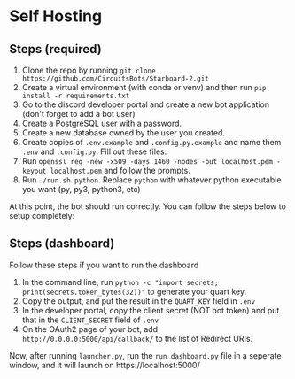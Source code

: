 # Self Hosting
## Steps (required)
1.  Clone the repo by running `git clone https://github.com/CircuitsBots/Starboard-2.git`
2.  Create a virtual environment (with conda or venv) and then run `pip install -r requirements.txt`
4.  Go to the discord developer portal and create a new bot application (don't forget to add a bot user)
5.  Create a PostgreSQL user with a password.
6.  Create a new database owned by the user you created.
7.  Create copies of `.env.example` and `.config.py.example` and name them `.env` and `.config.py`. Fill out these files.
8. Run `openssl req -new -x509 -days 1460 -nodes -out localhost.pem -keyout localhost.pem` and follow the prompts.
9. Run `./run.sh python`. Replace `python` with whatever python executable you want (py, py3, python3, etc)

At this point, the bot should run correctly. You can follow the steps below to setup completely:

## Steps (dashboard)
Follow these steps if you want to run the dashboard
1.  In the command line, run `python -c "import secrets; print(secrets.token_bytes(32))"` to generate your quart key.
2.  Copy the output, and put the result in the `QUART_KEY` field in `.env`
3.  In the developer portal, copy the client secret (NOT bot token) and put that in the `CLIENT_SECRET` field of `.env`
4.  On the OAuth2 page of your bot, add `http://0.0.0.0:5000/api/callback/` to the list of Redirect URIs.

Now, after running `launcher.py`, run the `run_dashboard.py` file in a seperate window, and it will launch on https://localhost:5000/
